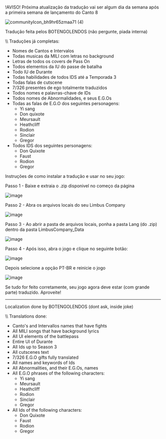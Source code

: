 !AVISO! Próxima atualização da tradução vai ser algum dia da semana após a primeira semana de lançamento do Canto 8

![communityIcon_bh9hr65zmaa71 (4)](https://github.com/user-attachments/assets/e371d179-b66e-4b75-889e-41ddb9acaad9)


Tradução feita pelos BOTENGOLENDOS (não pergunte, piada interna)

\\\ Traduções já completas:
- Nomes de Cantos e Intervalos
- Todas musicas da MILI com letras no background
- Letras de todos os covers de Pass On
- Todos elementos da IU do passe de batalha
- Todo IU de Durante
- Todas habilidades de todos IDS até a Temporada 3 
- Todas falas de cutscene
- 7/326 presentes de ego totalmente traduzidos
- Todos nomes e palavras-chave de IDs
- Todos nomes de Abnormalidades, e seus E.G.Os
- Todas as falas de E.G.O dos seguintes personagens:
  - Yi sang
  - Don quixote
  - Meursault
  - Heathcliff
  - Rodion
  - Sinclair
  - Gregor
- Todos IDS dos seguintes personagens:
  - Don Quixote
  - Faust
  - Rodion
  - Gregor


Instruções de como instalar a tradução e usar no seu jogo:

Passo 1 - Baixe e extraia o .zip disponivel no começo da página

![image](https://github.com/user-attachments/assets/d7e440b3-4d1a-42bc-a063-453e35dd131b)


Passo 2 - Abra os arquivos locais do seu Limbus Company

![image](https://github.com/user-attachments/assets/0ba496bb-e7d7-47e3-b081-68c4df230812)

Passo 3 - Ao abrir a pasta de arquivos locais, ponha a pasta Lang (do .zip) dentro da pasta LimbusCompany_Data

![image](https://github.com/user-attachments/assets/da96cc18-9f28-436d-a515-8b236c189ca1)

Passo 4 - Após isso, abra o jogo e clique no seguinte botão:

![image](https://github.com/user-attachments/assets/0de9f19a-4e3e-41d9-8488-cea85d6bbd83)

Depois selecione a opção PT-BR e reinicie o jogo

![image](https://github.com/user-attachments/assets/d7694996-5fa1-4579-bb81-1085387ea416)

Se tudo for feito corretamente, seu jogo agora deve estar (com grande parte) traduzido. Aproveite!
________________________________________________________________

Localization done by BOTENGOLENDOS (dont ask, inside joke)

\\\ Translations done:
- Canto's and Intervallos names that have fights
- All MILI songs that have background lyrics
- All UI elements of the battlepass
- Entire UI of Durante
- All Ids up to Season 3
- All cutscenes text
- 7/326 E.G.O gifts fully translated
- All names and keywords of Ids
- All Abnormalities, and their E.G.Os, names
- All E.G.O phrases of the following characters:
  - Yi sang
  - Meursault
  - Heathcliff
  - Rodion
  - Sinclair
  - Gregor
- All Ids of the following characters:
  - Don Quixote
  - Faust
  - Rodion
  - Gregor
